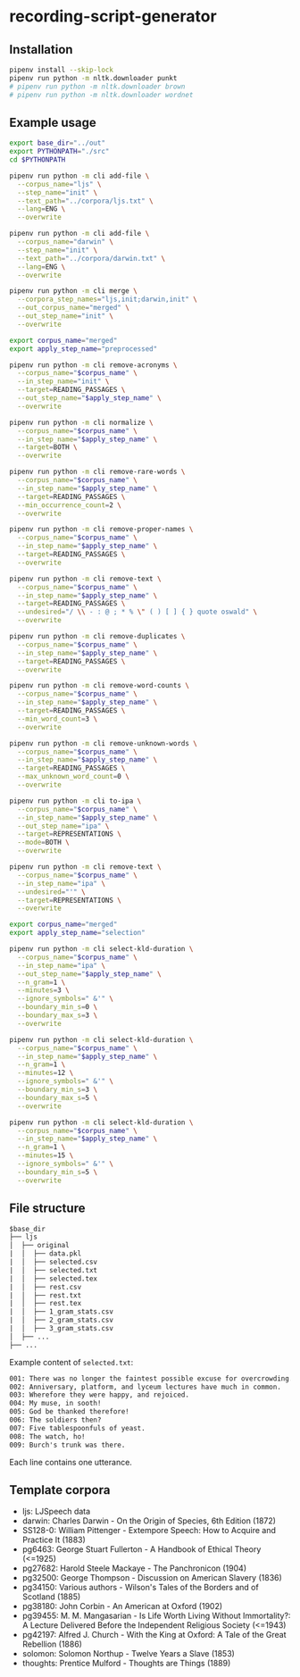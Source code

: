 # recording-script-generator

## Installation

```sh
pipenv install --skip-lock
pipenv run python -m nltk.downloader punkt
# pipenv run python -m nltk.downloader brown
# pipenv run python -m nltk.downloader wordnet
```

## Example usage

```sh
export base_dir="../out"
export PYTHONPATH="./src"
cd $PYTHONPATH

pipenv run python -m cli add-file \
  --corpus_name="ljs" \
  --step_name="init" \
  --text_path="../corpora/ljs.txt" \
  --lang=ENG \
  --overwrite

pipenv run python -m cli add-file \
  --corpus_name="darwin" \
  --step_name="init" \
  --text_path="../corpora/darwin.txt" \
  --lang=ENG \
  --overwrite

pipenv run python -m cli merge \
  --corpora_step_names="ljs,init;darwin,init" \
  --out_corpus_name="merged" \
  --out_step_name="init" \
  --overwrite

export corpus_name="merged"
export apply_step_name="preprocessed"

pipenv run python -m cli remove-acronyms \
  --corpus_name="$corpus_name" \
  --in_step_name="init" \
  --target=READING_PASSAGES \
  --out_step_name="$apply_step_name" \
  --overwrite

pipenv run python -m cli normalize \
  --corpus_name="$corpus_name" \
  --in_step_name="$apply_step_name" \
  --target=BOTH \
  --overwrite

pipenv run python -m cli remove-rare-words \
  --corpus_name="$corpus_name" \
  --in_step_name="$apply_step_name" \
  --target=READING_PASSAGES \
  --min_occurrence_count=2 \
  --overwrite

pipenv run python -m cli remove-proper-names \
  --corpus_name="$corpus_name" \
  --in_step_name="$apply_step_name" \
  --target=READING_PASSAGES \
  --overwrite

pipenv run python -m cli remove-text \
  --corpus_name="$corpus_name" \
  --in_step_name="$apply_step_name" \
  --target=READING_PASSAGES \
  --undesired="/ \\ - : @ ; * % \" ( ) [ ] { } quote oswald" \
  --overwrite

pipenv run python -m cli remove-duplicates \
  --corpus_name="$corpus_name" \
  --in_step_name="$apply_step_name" \
  --target=READING_PASSAGES \
  --overwrite

pipenv run python -m cli remove-word-counts \
  --corpus_name="$corpus_name" \
  --in_step_name="$apply_step_name" \
  --target=READING_PASSAGES \
  --min_word_count=3 \
  --overwrite

pipenv run python -m cli remove-unknown-words \
  --corpus_name="$corpus_name" \
  --in_step_name="$apply_step_name" \
  --target=READING_PASSAGES \
  --max_unknown_word_count=0 \
  --overwrite

pipenv run python -m cli to-ipa \
  --corpus_name="$corpus_name" \
  --in_step_name="$apply_step_name" \
  --out_step_name="ipa" \
  --target=REPRESENTATIONS \
  --mode=BOTH \
  --overwrite

pipenv run python -m cli remove-text \
  --corpus_name="$corpus_name" \
  --in_step_name="ipa" \
  --undesired="'" \
  --target=REPRESENTATIONS \
  --overwrite

export corpus_name="merged"
export apply_step_name="selection"

pipenv run python -m cli select-kld-duration \
  --corpus_name="$corpus_name" \
  --in_step_name="ipa" \
  --out_step_name="$apply_step_name" \
  --n_gram=1 \
  --minutes=3 \
  --ignore_symbols=" &'" \
  --boundary_min_s=0 \
  --boundary_max_s=3 \
  --overwrite

pipenv run python -m cli select-kld-duration \
  --corpus_name="$corpus_name" \
  --in_step_name="$apply_step_name" \
  --n_gram=1 \
  --minutes=12 \
  --ignore_symbols=" &'" \
  --boundary_min_s=3 \
  --boundary_max_s=5 \
  --overwrite

pipenv run python -m cli select-kld-duration \
  --corpus_name="$corpus_name" \
  --in_step_name="$apply_step_name" \
  --n_gram=1 \
  --minutes=15 \
  --ignore_symbols=" &'" \
  --boundary_min_s=5 \
  --overwrite
```

## File structure

```txt
$base_dir
├── ljs
│  ├── original
|  │  ├── data.pkl
|  │  ├── selected.csv
|  │  ├── selected.txt
|  │  ├── selected.tex
|  │  ├── rest.csv
|  │  ├── rest.txt
|  │  ├── rest.tex
|  │  ├── 1_gram_stats.csv
|  │  ├── 2_gram_stats.csv
|  │  ├── 3_gram_stats.csv
│  ├── ...
├── ...
```

Example content of `selected.txt`:

```txt
001: There was no longer the faintest possible excuse for overcrowding.
002: Anniversary, platform, and lyceum lectures have much in common.
003: Wherefore they were happy, and rejoiced.
004: My muse, in sooth!
005: God be thanked therefore!
006: The soldiers then?
007: Five tablespoonfuls of yeast.
008: The watch, ho!
009: Burch's trunk was there.
```

Each line contains one utterance.

## Template corpora

- ljs: LJSpeech data
- darwin: Charles Darwin - On the Origin of Species, 6th Edition (1872)
- SS128-0: William Pittenger - Extempore Speech: How to Acquire and Practice It (1883)
- pg6463: George Stuart Fullerton - A Handbook of Ethical Theory (<=1925)
- pg27682: Harold Steele Mackaye - The Panchronicon (1904)
- pg32500: George Thompson - Discussion on American Slavery (1836)
- pg34150: Various authors - Wilson's Tales of the Borders and of Scotland (1885)
- pg38180: John Corbin - An American at Oxford (1902)
- pg39455: M. M. Mangasarian - Is Life Worth Living Without Immortality?: A Lecture Delivered Before the Independent Religious Society (<=1943)
- pg42197: Alfred J. Church - With the King at Oxford: A Tale of the Great Rebellion (1886)
- solomon: Solomon Northup - Twelve Years a Slave (1853)
- thoughts: Prentice Mulford - Thoughts are Things (1889)
